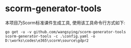 # scorm-generator-tools
本项目乃Scorm标准课件生成工具, 使用该工具命令行方式如下:
```
go get -u -v github.com/wangsying/scorm-generator-tools
scorm-generator-tools -c .\config.yaml -o D:\works\codes\e365\scorm\source\gdpr2
```